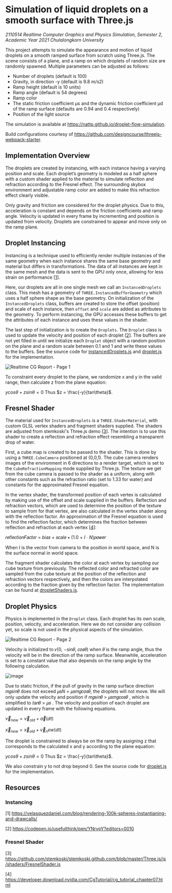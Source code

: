 # Simulation of liquid droplets on a smooth surface with Three.js

_2110514 Realtime Computer Graphics and Physics Simulation, Semester 2, Academic Year 2021 Chulalongkorn University_

This project attempts to simulate the appearance and motion of liquid droplets on a smooth ramped surface from scratch using Three.js. The scene consists of a plane, and a ramp on which droplets of random size are randomly spawned. Multiple parameters can be adjusted as follows:

- Number of droplets (default is 100)
- Gravity, in direction -y (default is 9.8 m/s2)
- Ramp height (default is 10 units)
- Ramp angle (default is 54 degrees)
- Ramp color
- The static friction coefficient μs and the dynamic friction coefficient μd of the ramp surface (defaults are 0.94 and 0.4 respectively)
- Position of the light source

The simulation is available at https://nattp.github.io/droplet-flow-simulation.

Build configurations courtesy of https://github.com/designcourse/threejs-webpack-starter.

## Implementation Overview

The droplets are created by instancing, with each instance having a varying position and scale. Each droplet’s geometry is modeled as a half sphere with a custom shader applied to the material to simulate reflection and refraction according to the Fresnel effect. The surrounding skybox environment and adjustable ramp color are added to make this refraction effect clearly visible.

Only gravity and friction are considered for the droplet physics. Due to this, acceleration is constant and depends on the friction coefficients and ramp angle. Velocity is updated in every frame by incrementing and position is updated from velocity. Droplets are constrained to appear and move only on the ramp plane.

## Droplet Instancing

Instancing is a technique used to efficiently render multiple instances of the same geometry when each instance shares the same base geometry and material but differs in transformations. The data of all instances are kept in the same mesh and the data is sent to the GPU only once, allowing for less strain on performance [[1](https://velasquezdaniel.com/blog/rendering-100k-spheres-instantianing-and-drawcalls/)]. 

Here, our droplets are all in one single mesh we call an `InstancedDroplets` class. This mesh has a geometry of `THREE.InstancedBufferGeometry` which uses a half sphere shape as the base geometry. On initialization of the `InstancedDroplets` class, buffers are created to store the offset (position) and scale of each instance, then `offset` and `scale` are added as attributes to the geometry. To perform instancing, the GPU accesses these buffers to get the attributes of each instance and uses these values in the shader. 

The last step of initialization is to create the `Droplets`. The `Droplet` class is used to update the velocity and position of each droplet [[2](https://codepen.io/usefulthink/pen/YNrvpY?editors=0010)]. The buffers are not yet filled in until we initialize each `Droplet` object with a random position on the plane and a random scale between 0.1 and 1 and write these values to the buffers. See the source code for [instancedDroplets.js](https://github.com/natTP/droplet-flow-simulation/blob/main/src/instancedDroplets.js) and [droplet.js](https://github.com/natTP/droplet-flow-simulation/blob/main/src/droplet.js) for the implementation.

![Realtime CG Report - Page 1](https://user-images.githubusercontent.com/57129145/190899197-687b2e78-47ef-4309-a648-aba6500a91b4.png)

To constraint every droplet to the plane, we randomize x and y in the valid range, then calculate z from the plane equation:

$ycos\theta + zsin\theta = 0$
Thus $z = \frac{-y}{tan\theta}$.

## Fresnel Shader

The material used for `InstancedDroplets` is a `THREE.ShaderMaterial`, with custom GLSL vertex shaders and fragment shaders supplied. The shaders are adjusted from stemkoski's Three.js demo [[3](https://github.com/stemkoski/stemkoski.github.com/blob/master/Three.js/js/shaders/FresnelShader.js)]. The intention is to use this shader to create a reflection and refraction effect resembling a transparent drop of water.

First, a cube map is created to be passed to the shader. This is done by using a `THREE.CubeCamera` positioned at (0,0,1). The cube camera renders images of the environment in 6 directions to a render target, which is set to the `CubeRefractionMapping` mode supplied by Three.js. The texture we get from the cube camera is passed to the shader as a uniform, along with other constants such as the refraction ratio (set to 1.33 for water) and constants for the approximated Fresnel equation.

In the vertex shader, the transformed position of each vertex is calculated by making use of the offset and scale supplied in the buffers. Reflection and refraction vectors, which are used to determine the position of the texture to sample from for that vertex, are also calculated in the vertex shader along with the reflection factor. An approximation of the Fresnel equation is used to find the reflection factor, which determines the fraction between reflection and refraction at each vertex [[4](https://developer.download.nvidia.com/CgTutorial/cg_tutorial_chapter07.html)]:

𝑟𝑒𝑓𝑙𝑒𝑐𝑡𝑖𝑜𝑛𝐹𝑎𝑐𝑡𝑜𝑟 = 𝑏𝑖𝑎𝑠 + 𝑠𝑐𝑎𝑙𝑒 ∗ (1.0 + 𝐼 ∙ 𝑁)𝑝𝑜𝑤𝑒𝑟

When I is the vector from camera to the position in world space, and N is the surface normal in world space.

The fragment shader calculates the color at each vertex by sampling our cube texture from previously. The reflected color and refracted color are sampled from the cube texture at the position of the reflection and refraction vectors respectively, and then the colors are interpolated according to the fraction given by the reflection factor. The implementation can be found at [dropletShaders.js](https://github.com/natTP/droplet-flow-simulation/blob/main/src/dropletShaders.js).

## Droplet Physics

Physics is implemented in the `Droplet` class. Each droplet has its own scale, position, velocity, and acceleration. Here we do not consider any collision yet, so scale is not used in the physical aspects of the simulation.

![Realtime CG Report - Page 2](https://user-images.githubusercontent.com/57129145/190899698-c2d019a8-526c-4a5e-b653-c1b367a19f10.png)

Velocity is initialized to 𝑣(0, −sin𝜃, 𝑐𝑜𝑠𝜃) when 𝜃 is the ramp angle, thus the velocity will be in the direction of the ramp surface. Meanwhile, acceleration is set to a constant value that also depends on the ramp angle by the following calculation.

![image](https://user-images.githubusercontent.com/57129145/190899751-9e63cc80-69a7-4576-95cd-ffbee1bef930.png)

Due to static friction, if the pull of gravity in the ramp surface direction 𝑚𝑔𝑠𝑖𝑛𝜃 does not exceed 𝜇𝑠𝑁 = 𝜇𝑠𝑚𝑔𝑐𝑜𝑠𝜃, the droplets will not move. We will only update the velocity and position if 𝑚𝑔𝑠𝑖𝑛𝜃 > 𝜇𝑠𝑚𝑔𝑐𝑜𝑠𝜃 , which is simplified to 𝑡𝑎𝑛𝜃 > 𝜇𝑠 . The velocity and position of each droplet are updated in every frame with the following equations.

$\vec{v}_{new} = \vec{v}_{old} + \vec{a}(dt)$

$\vec{x}_{new} = \vec{x}_{old} + \vec{v}_new(dt)$

The droplet is constrained to always be on the ramp by assigning z that corresponds to the calculated x and y according to the plane equation:

$ycos\theta + zsin\theta = 0$
Thus $z = \frac{-y}{tan\theta}$.

We also constrain y to not drop beyond 0. See the source code for [droplet.js](https://github.com/natTP/droplet-flow-simulation/blob/main/src/droplet.js) for the implementation.

## Resources
### Instancing
[1] https://velasquezdaniel.com/blog/rendering-100k-spheres-instantianing-and-drawcalls/

[2] https://codepen.io/usefulthink/pen/YNrvpY?editors=0010

### Fresnel Shader
[3] https://github.com/stemkoski/stemkoski.github.com/blob/master/Three.js/js/shaders/FresnelShader.js

[4] https://developer.download.nvidia.com/CgTutorial/cg_tutorial_chapter07.html
